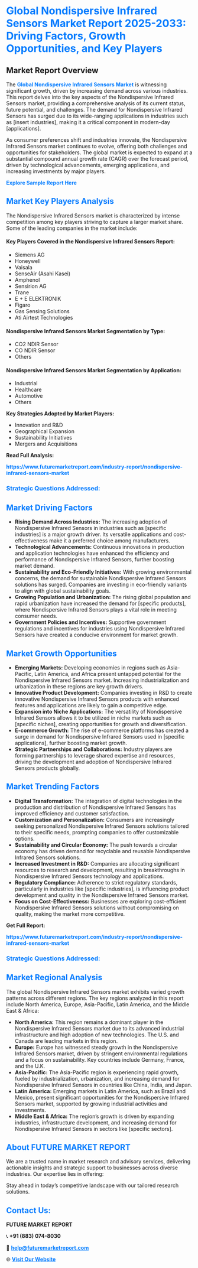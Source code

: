 <h1 style="color: #007BFF;">Global Nondispersive Infrared Sensors Market Report 2025-2033: Driving Factors, Growth Opportunities, and Key Players</h1>

<section id="overview">
<h2>Market Report Overview</h2>
<p>The <a href="https://www.futuremarketreport.com/industry-report/nondispersive-infrared-sensors-market" style="color: #007BFF; text-decoration: none;"><strong>Global Nondispersive Infrared Sensors Market</strong></a> is witnessing significant growth, driven by increasing demand across various industries. This report delves into the key aspects of the Nondispersive Infrared Sensors market, providing a comprehensive analysis of its current status, future potential, and challenges. The demand for Nondispersive Infrared Sensors has surged due to its wide-ranging applications in industries such as [insert industries], making it a critical component in modern-day [applications].</p>
<p>As consumer preferences shift and industries innovate, the Nondispersive Infrared Sensors market continues to evolve, offering both challenges and opportunities for stakeholders. The global market is expected to expand at a substantial compound annual growth rate (CAGR) over the forecast period, driven by technological advancements, emerging applications, and increasing investments by major players.</p>
</section>

<section id="overview">
<p><a href="https://www.futuremarketreport.com/request-sample/reportId=50172" style="color: #007BFF; text-decoration: none;"><strong>Explore Sample Report Here</strong></a></p>
</section>

<section id="key-players">
<h2 style="color: #007BFF;">Market Key Players Analysis</h2>
<p>The Nondispersive Infrared Sensors market is characterized by intense competition among key players striving to capture a larger market share. Some of the leading companies in the market include:</p>
<h4>Key Players Covered in the Nondispersive Infrared Sensors Report:</h4>
<ul><li>Siemens AG</li><li>Honeywell</li><li>Vaisala</li><li>SenseAir (Asahi Kasei)</li><li>Amphenol</li><li>Sensirion AG</li><li>Trane</li><li>E + E ELEKTRONIK</li><li>Figaro</li><li>Gas Sensing Solutions</li><li>Ati Airtest Technologies</li></ul>
<h4>Nondispersive Infrared Sensors Market Segmentation by Type:</h4>
<ul><li>CO2 NDIR Sensor</li><li>CO NDIR Sensor</li><li>Others</li></ul>

<h4>Nondispersive Infrared Sensors Market Segmentation by Application:</h4>
<ul><li>Industrial</li><li>Healthcare</li><li>Automotive</li><li>Others</li></ul>
<p><strong>Key Strategies Adopted by Market Players:</strong></p>
<ul>
<li>Innovation and R&D</li>
<li>Geographical Expansion</li>
<li>Sustainability Initiatives</li>
<li>Mergers and Acquisitions</li>
</ul>
</section>

<section>
<p><strong>Read Full Analysis: </strong></p><a href="https://www.futuremarketreport.com/industry-report/nondispersive-infrared-sensors-market" style="color: #007BFF; text-decoration: none;"><strong>https://www.futuremarketreport.com/industry-report/nondispersive-infrared-sensors-market</strong></a>
<h3 style="color: #007BFF;">Strategic Questions Addressed:</h3>
</section>

<section id="driving-factors">
<h2 style="color: #007BFF;">Market Driving Factors</h2>
<ul>
<li><strong>Rising Demand Across Industries:</strong> The increasing adoption of Nondispersive Infrared Sensors in industries such as [specific industries] is a major growth driver. Its versatile applications and cost-effectiveness make it a preferred choice among manufacturers.</li>
<li><strong>Technological Advancements:</strong> Continuous innovations in production and application technologies have enhanced the efficiency and performance of Nondispersive Infrared Sensors, further boosting market demand.</li>
<li><strong>Sustainability and Eco-Friendly Initiatives:</strong> With growing environmental concerns, the demand for sustainable Nondispersive Infrared Sensors solutions has surged. Companies are investing in eco-friendly variants to align with global sustainability goals.</li>
<li><strong>Growing Population and Urbanization:</strong> The rising global population and rapid urbanization have increased the demand for [specific products], where Nondispersive Infrared Sensors plays a vital role in meeting consumer needs.</li>
<li><strong>Government Policies and Incentives:</strong> Supportive government regulations and incentives for industries using Nondispersive Infrared Sensors have created a conducive environment for market growth.</li>
</ul>
</section>

<section id="growth-opportunities">
<h2 style="color: #007BFF;">Market Growth Opportunities</h2>
<ul>
<li><strong>Emerging Markets:</strong> Developing economies in regions such as Asia-Pacific, Latin America, and Africa present untapped potential for the Nondispersive Infrared Sensors market. Increasing industrialization and urbanization in these regions are key growth drivers.</li>
<li><strong>Innovative Product Development:</strong> Companies investing in R&D to create innovative Nondispersive Infrared Sensors products with enhanced features and applications are likely to gain a competitive edge.</li>
<li><strong>Expansion into Niche Applications:</strong> The versatility of Nondispersive Infrared Sensors allows it to be utilized in niche markets such as [specific niches], creating opportunities for growth and diversification.</li>
<li><strong>E-commerce Growth:</strong> The rise of e-commerce platforms has created a surge in demand for Nondispersive Infrared Sensors used in [specific applications], further boosting market growth.</li>
<li><strong>Strategic Partnerships and Collaborations:</strong> Industry players are forming partnerships to leverage shared expertise and resources, driving the development and adoption of Nondispersive Infrared Sensors products globally.</li>
</ul>
</section>

<section id="trending-factors">
<h2 style="color: #007BFF;">Market Trending Factors</h2>
<ul>
<li><strong>Digital Transformation:</strong> The integration of digital technologies in the production and distribution of Nondispersive Infrared Sensors has improved efficiency and customer satisfaction.</li>
<li><strong>Customization and Personalization:</strong> Consumers are increasingly seeking personalized Nondispersive Infrared Sensors solutions tailored to their specific needs, prompting companies to offer customizable options.</li>
<li><strong>Sustainability and Circular Economy:</strong> The push towards a circular economy has driven demand for recyclable and reusable Nondispersive Infrared Sensors solutions.</li>
<li><strong>Increased Investment in R&D:</strong> Companies are allocating significant resources to research and development, resulting in breakthroughs in Nondispersive Infrared Sensors technology and applications.</li>
<li><strong>Regulatory Compliance:</strong> Adherence to strict regulatory standards, particularly in industries like [specific industries], is influencing product development and quality in the Nondispersive Infrared Sensors market.</li>
<li><strong>Focus on Cost-Effectiveness:</strong> Businesses are exploring cost-efficient Nondispersive Infrared Sensors solutions without compromising on quality, making the market more competitive.</li>
</ul>
</section>

<section>
<p><strong>Get Full Report: </strong></p><a href="https://www.futuremarketreport.com/industry-report/nondispersive-infrared-sensors-market" style="color: #007BFF; text-decoration: none;"><strong>https://www.futuremarketreport.com/industry-report/nondispersive-infrared-sensors-market</strong></a>
<h3 style="color: #007BFF;">Strategic Questions Addressed:</h3>
</section>


<section id="regional-analysis">
<h2 style="color: #007BFF;">Market Regional Analysis</h2>
<p>The global Nondispersive Infrared Sensors market exhibits varied growth patterns across different regions. The key regions analyzed in this report include North America, Europe, Asia-Pacific, Latin America, and the Middle East & Africa:</p>
<ul>
<li><strong>North America:</strong> This region remains a dominant player in the Nondispersive Infrared Sensors market due to its advanced industrial infrastructure and high adoption of new technologies. The U.S. and Canada are leading markets in this region.</li>
<li><strong>Europe:</strong> Europe has witnessed steady growth in the Nondispersive Infrared Sensors market, driven by stringent environmental regulations and a focus on sustainability. Key countries include Germany, France, and the U.K.</li>
<li><strong>Asia-Pacific:</strong> The Asia-Pacific region is experiencing rapid growth, fueled by industrialization, urbanization, and increasing demand for Nondispersive Infrared Sensors in countries like China, India, and Japan.</li>
<li><strong>Latin America:</strong> Emerging markets in Latin America, such as Brazil and Mexico, present significant opportunities for the Nondispersive Infrared Sensors market, supported by growing industrial activities and investments.</li>
<li><strong>Middle East & Africa:</strong> The region’s growth is driven by expanding industries, infrastructure development, and increasing demand for Nondispersive Infrared Sensors in sectors like [specific sectors].</li>
</ul>
</section>

<footer>
<h2 style="color: #007BFF;">About FUTURE MARKET REPORT</h2>
<p>We are a trusted name in market research and advisory services, delivering actionable insights and strategic support to businesses across diverse industries. Our expertise lies in offering:</p>

<p>Stay ahead in today’s competitive landscape with our tailored research solutions.</p>

<h2 style="color: #007BFF;">Contact Us:</h2>
<p><strong>FUTURE MARKET REPORT</strong></p>
<p>📞 <strong>+91 (883) 074-8030</strong></p>
<p>📧 <strong><a href="mailto:help@futuremarketreport.com" style="color: #007BFF;">help@futuremarketreport.com</a></strong></p>
<p>🌐 <strong><a href="https://www.futuremarketreport.com/" style="color: #007BFF;">Visit Our Website</a></strong></p>
</footer>